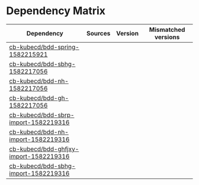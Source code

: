 # Dependency Matrix

Dependency | Sources | Version | Mismatched versions
---------- | ------- | ------- | -------------------
[cb-kubecd/bdd-spring-1582215921](https://github.com/cb-kubecd/bdd-spring-1582215921.git) |  | []() | 
[cb-kubecd/bdd-sbhg-1582217056](https://github.com/cb-kubecd/bdd-sbhg-1582217056.git) |  | []() | 
[cb-kubecd/bdd-nh-1582217056](https://github.com/cb-kubecd/bdd-nh-1582217056.git) |  | []() | 
[cb-kubecd/bdd-gh-1582217056](https://github.com/cb-kubecd/bdd-gh-1582217056.git) |  | []() | 
[cb-kubecd/bdd-sbrp-import-1582219316](https://github.com/cb-kubecd/bdd-sbrp-import-1582219316.git) |  | []() | 
[cb-kubecd/bdd-nh-import-1582219316](https://github.com/cb-kubecd/bdd-nh-import-1582219316.git) |  | []() | 
[cb-kubecd/bdd-ghfjxy-import-1582219316](https://github.com/cb-kubecd/bdd-ghfjxy-import-1582219316.git) |  | []() | 
[cb-kubecd/bdd-sbhg-import-1582219316](https://github.com/cb-kubecd/bdd-sbhg-import-1582219316.git) |  | []() | 
